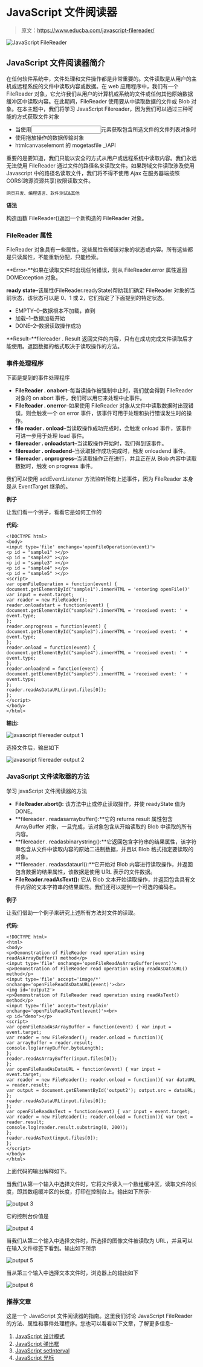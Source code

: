 # JavaScript 文件阅读器

> 原文：<https://www.educba.com/javascript-filereader/>

![JavaScript FileReader](img/e7b1912beba6133972554bd6e001ec10.png)



## JavaScript 文件阅读器简介

在任何软件系统中，文件处理和文件操作都是非常重要的。文件读取是从用户的主机或远程系统的文件中读取内容或数据。在 web 应用程序中，我们有一个 FileReader 对象，它允许我们从用户的计算机或系统的文件或任何其他原始数据缓冲区中读取内容。在此期间，FileReader 使用要从中读取数据的文件或 Blob 对象。在本主题中，我们将学习 JavaScript Filereader，因为我们可以通过三种可能的方式获取文件对象

*   当使用<input>元素获取包含所选文件的文件列表对象时
*   使用拖放操作的数据传输对象
*   htmlcanvaselemont 的 mogetasfile _)API

重要的是要知道，我们只能以安全的方式从用户或远程系统中读取内容。我们永远无法使用 FileReader 通过文件的路径名来读取文件。如果跨域文件读取涉及使用 Javascript 中的路径名读取文件，我们将不得不使用 Ajax 在服务器端按照 CORS(跨源资源共享)权限读取文件。

<small>网页开发、编程语言、软件测试&其他</small>

**语法**

构造函数 FileReader()返回一个新构造的 FileReader 对象。

### FileReader 属性

FileReader 对象具有一些属性，这些属性告知该对象的状态或内容。所有这些都是只读属性，不能重新分配，只能检索。

**Error-**如果在读取文件时出现任何错误，则从 FileReader.error 属性返回 DOMException 对象。

**ready state**–该属性(FileReader.readyState)帮助我们确定 FileReader 对象的当前状态，该状态可以是 0、1 或 2，它们指定了下面提到的特定状态。

*   EMPTY–0–数据根本不加载，直到
*   加载–1–数据加载开始
*   DONE–2–数据读取操作成功

**Result–**filereader . Result 返回文件的内容，只有在成功完成文件读取后才能使用。返回数据的格式取决于读取操作的方法。

### 事件处理程序

下面是提到的事件处理程序

*   **FileReader . onabort**–每当读操作被强制中止时，我们就会得到 FileReader 对象的 on abort 事件，我们可以用它来处理中止事件。
*   **FileReader . onerror**–如果使用 FileReader 对象从文件中读取数据时出现错误，则会触发一个 on error 事件，该事件可用于处理和执行错误发生时的操作。
*   **file reader . onload**–当读取操作成功完成时，会触发 onload 事件，该事件可进一步用于处理 load 事件。
*   **filereader . onloadstart**–当读取操作开始时，我们得到该事件。
*   **filereader . onloadend**–当读取操作成功完成时，触发 onloadend 事件。
*   **filereader . onprogress**–当读取操作正在进行，并且正在从 Blob 内容中读取数据时，触发 on progress 事件。

我们可以使用 addEventListener 方法监听所有上述事件，因为 FileReader 本身是从 EventTarget 继承的。

**例子**

让我们看一个例子，看看它是如何工作的

**代码:**

```
<!DOCTYPE html>
<body>
<input type='file' onchange='openFileOperation(event)'>
<p id = "sample1" ></p>
<p id = "sample2" ></p>
<p id = "sample3" ></p>
<p id = "sample4" ></p>
<p id = "sample5" ></p>
<script>
var openFileOperation = function(event) { document.getElementById("sample1").innerHTML = 'entering openFile()'
var input = event.target;
var reader = new FileReader();
reader.onloadstart = function(event) { document.getElementById("sample2").innerHTML = 'received event: ' + event.type;
};
reader.onprogress = function(event) {
document.getElementById("sample3").innerHTML = 'received event: ' + event.type;
};
reader.onload = function(event) {
document.getElementById("sample4").innerHTML = 'received event: ' + event.type;
};
reader.onloadend = function(event) { document.getElementById("sample5").innerHTML = 'received event: ' + event.type;
};
reader.readAsDataURL(input.files[0]);
};
</script>
</body>
</html>
```

**输出:**

![javascript filereader output 1](img/0feee4a3980a4539d5ecba6f32e3e2c5.png)



选择文件后，输出如下

![javascript filereader output 2](img/44ba63c33617cb48e3149679e9db27f0.png)



### JavaScript 文件读取器的方法

学习 javaScript 文件阅读器的方法

*   **FileReader.abort():** 该方法中止或停止读取操作，并使 readyState 值为 DONE。
*   **filereader . readasarraybuffer():**它的 returns result 属性包含 ArrayBuffer 对象，一旦完成，该对象包含从开始读取的 Blob 中读取的所有内容。
*   **filereader . readasbinarystring():**它返回包含字符串的结果属性，该字符串包含从文件中读取内容的原始二进制数据，并且以 Blob 格式指定要读取的对象。
*   **filereader . readasdataurl():**它开始对 Blob 内容进行读取操作，并返回包含数据的结果属性，该数据是使用 URL 表示的文件数据。
*   **FileReader.readAsText():** 它从 Blob 文本开始读取操作，并返回包含具有文件内容的文本字符串的结果属性。我们还可以提到一个可选的编码名。

**例子**

让我们借助一个例子来研究上述所有方法对文件的读取。

**代码:**

```
<!DOCTYPE html>
<html>
<body>
<p>Demonstration of FileReader read operation using readAsArrayBuffer() method</p>
<input type='file' onchange='openFileReadAsArrayBuffer(event)'>
<p>Demonstration of FileReader read operation using readAsDataURL() method</p>
<input type='file' accept='image/*' onchange='openFileReadAsDataURL(event)'><br>
<img id='output2'>
<p>Demonstration of FileReader read operation using readAsText() method</p>
<input type='file' accept='text/plain' onchange='openFileReadAsText(event)'><br>
<p id="demo"></p>
<script>
var openFileReadAsArrayBuffer = function(event) { var input = event.target;
var reader = new FileReader(); reader.onload = function(){
var arrayBuffer = reader.result;
console.log(arrayBuffer.byteLength);
};
reader.readAsArrayBuffer(input.files[0]);
};
var openFileReadAsDataURL = function(event) { var input = event.target;
var reader = new FileReader(); reader.onload = function(){ var dataURL = reader.result;
var output = document.getElementById('output2'); output.src = dataURL;
};
reader.readAsDataURL(input.files[0]);
};
var openFileReadAsText = function(event) { var input = event.target;
var reader = new FileReader(); reader.onload = function(){ var text = reader.result;
console.log(reader.result.substring(0, 200));
};
reader.readAsText(input.files[0]);
};
</script>
</body>
</html>
```

上面代码的输出解释如下。

当我们从第一个输入中选择文件时，它将文件读入一个数组缓冲区，读取文件的长度，即其数组缓冲区的长度，打印在控制台上。输出如下所示-

![output 3](img/7bc3bdff3e19c8a77ea0ae094f71823e.png)



它的控制台价值是

![output 4](img/401a1ddebda0ca64e64de5b6c8d1549a.png)



当我们从第二个输入中选择文件时，所选择的图像文件被读取为 URL，并且可以在输入文件标签下看到。输出如下所示

![output 5](img/3751e66828e91ba584dcb31ed8e26d94.png)



当从第三个输入中选择文本文件时，浏览器上的输出如下

![output 6](img/11647385a8379127af1623a609d4588d.png)



### 推荐文章

这是一个 JavaScript 文件阅读器的指南。这里我们讨论 JavaScript FileReader 的方法、属性和事件处理程序。您也可以看看以下文章，了解更多信息–

1.  [JavaScript 设计模式](https://www.educba.com/javascript-design-patterns/)
2.  [JavaScript 弹出框](https://www.educba.com/javascript-popup-box/)
3.  [JavaScript setInterval](https://www.educba.com/javascript-setinterval/)
4.  [JavaScript 光标](https://www.educba.com/javascript-cursor/)





